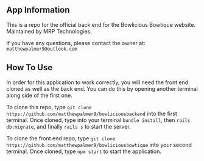## App Information

This is a repo for the official back end for the Bowlicious Bowtique website. 
Maintained by MRP Technologies.

If you have any questions, please contact the owner at: `matthewpalmer9@outlook.com`

## How To Use
In order for this application to work correctly, you will need the front end cloned as well as the back end.
You can do this by opening another terminal along side of the first one.

To clone this repo, type `git clone https://github.com/matthewpalmer9/bowliciousbackend` into the first terminal.
Once cloned, type into your terminal `bundle install`, then `rails db:migrate`, and finally `rails s` to start the server.

To clone the front end repo, type `git clone https://github.com/matthewpalmer9/bowliciousbowtique` into your second terminal.
Once cloned, type `npm start` to start the application.
